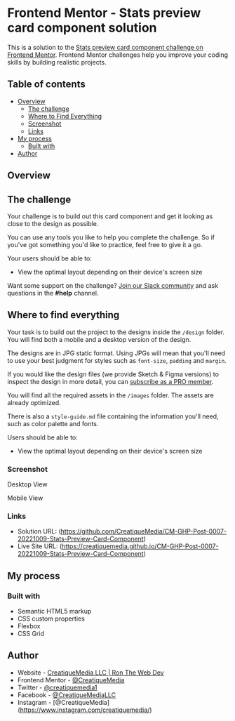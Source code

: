 # Frontend Mentor - Stats preview card component solution

This is a solution to the [Stats preview card component challenge on Frontend Mentor](https://www.frontendmentor.io/challenges/stats-preview-card-component-8JqbgoU62). Frontend Mentor challenges help you improve your coding skills by building realistic projects.

## Table of contents

- [Overview](#overview)
  - [The challenge](#the-challenge)
  - [Where to Find Everything](#where-to-find-everything)
  - [Screenshot](#screenshot)
  - [Links](#links)
- [My process](#my-process)
  - [Built with](#built-with)
- [Author](#author)

## Overview

## The challenge

Your challenge is to build out this card component and get it looking as close to the design as possible.

You can use any tools you like to help you complete the challenge. So if you've got something you'd like to practice, feel free to give it a go.

Your users should be able to:

- View the optimal layout depending on their device's screen size

Want some support on the challenge? [Join our Slack community](https://www.frontendmentor.io/slack) and ask questions in the **#help** channel.

## Where to find everything

Your task is to build out the project to the designs inside the `/design` folder. You will find both a mobile and a desktop version of the design.

The designs are in JPG static format. Using JPGs will mean that you'll need to use your best judgment for styles such as `font-size`, `padding` and `margin`.

If you would like the design files (we provide Sketch & Figma versions) to inspect the design in more detail, you can [subscribe as a PRO member](https://www.frontendmentor.io/pro).

You will find all the required assets in the `/images` folder. The assets are already optimized.

There is also a `style-guide.md` file containing the information you'll need, such as color palette and fonts.

Users should be able to:

- View the optimal layout depending on their device's screen size

### Screenshot

Desktop View

Mobile View

### Links

- Solution URL: (https://github.com/CreatiqueMedia/CM-GHP-Post-0007-20221009-Stats-Preview-Card-Component)
- Live Site URL: (https://creatiquemedia.github.io/CM-GHP-Post-0007-20221009-Stats-Preview-Card-Component)

## My process

### Built with

- Semantic HTML5 markup
- CSS custom properties
- Flexbox
- CSS Grid

## Author

- Website - [CreatiqueMedia LLC | Ron The Web Dev](https://Blog.CreatiqueMedia.com)
- Frontend Mentor - [@CreatiqueMedia](https://www.frontendmentor.io/profile/CreatiqueMedia)
- Twitter - [@creatiquemedia1](https://twitter.com/creatiquemedia1)
- Facebook - [@CreatiqueMediaLLC](https://www.facebook.com/creatiquemediallc/)
- Instagram - [@CreatiqueMedia] (https://www.instagram.com/creatiquemedia/)
